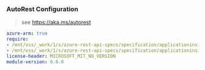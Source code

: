 ### AutoRest Configuration

> see https://aka.ms/autorest

``` yaml
azure-arm: true
require:
- /mnt/vss/_work/1/s/azure-rest-api-specs/specification/applicationinsights/resource-manager/readme.md
- /mnt/vss/_work/1/s/azure-rest-api-specs/specification/applicationinsights/resource-manager/readme.go.md
license-header: MICROSOFT_MIT_NO_VERSION
module-version: 0.6.0

```